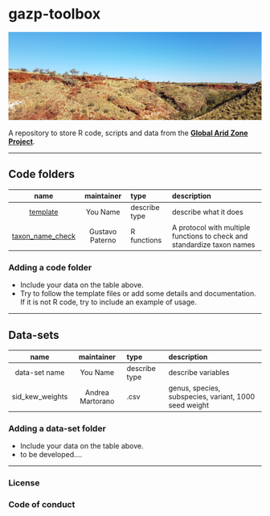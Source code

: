 # gazp-toolbox

![](static/australia-2859427.jpg)

A repository to store R code, scripts and data from the [__Global Arid Zone Project__](https://drylandrestore.com). 

*** 

## Code folders

| name | maintainer | type | description | 
| :---: | :---: | :--- | :--- |
| [template](code/template) | You Name | describe type | describe what it does | 
| [taxon_name_check](code/taxon_name_check) | Gustavo Paterno | R functions | A protocol with multiple functions to check and standardize taxon names |

### Adding a code folder

* Include your data on the table above.
* Try to follow the template files or add some details and documentation. If it
is not R code, try to include an example of usage.

*** 

## Data-sets

| name | maintainer | type | description | 
| :---: | :---: | :--- | :--- |
| data-set name | You Name | describe type | describe variables | 
| sid_kew_weights | Andrea Martorano | .csv | genus, species, subspecies, variant, 1000 seed weight | 


### Adding a data-set folder

* Include your data on the table above.
* to be developed....

***

### License

### Code of conduct
